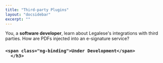 ```yaml
---
title: "Third-party Plugins"
layout: "docsidebar"
excerpt: ""
---
```

You, a **software developer**, learn about Legalese's integrations with third parties. How are PDFs injected into an e-signature service?

<div class="block-callout block-show-callout  type-danger block-show-callout  type-danger ng-valid" type="section.type" ng-model="section.data">
  <h3>
      <i class="fa fa-info-circle " title="Info"></i>
          <i class="fa fa-exclamation-circle " title="Warning"></i>
	      <i class="fa fa-exclamation-triangle on" title="Danger"></i>
	          <i class="fa fa-check-square " title="Success"></i>

    <span class="ng-binding">Under Development</span>
      </h3>

  <div marked="data.body" class="ng-isolate-scope"></div>
  </div>